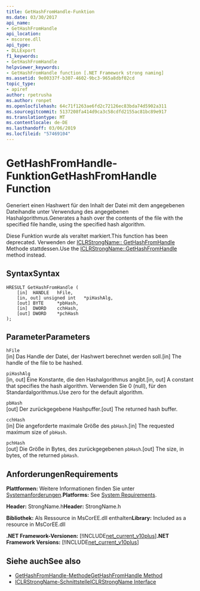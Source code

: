 ```yaml
---
title: GetHashFromHandle-Funktion
ms.date: 03/30/2017
api_name:
- GetHashFromHandle
api_location:
- mscoree.dll
api_type:
- DLLExport
f1_keywords:
- GetHashFromHandle
helpviewer_keywords:
- GetHashFromHandle function [.NET Framework strong naming]
ms.assetid: 9e00337f-b307-4602-9bc3-965a8dbf02cd
topic_type:
- apiref
author: rpetrusha
ms.author: ronpet
ms.openlocfilehash: 64c71f1263ae6fd2c72126ec83bda74d5902a311
ms.sourcegitcommit: 5137208fa414d9ca3c58cdfd2155ac81bc89e917
ms.translationtype: MT
ms.contentlocale: de-DE
ms.lasthandoff: 03/06/2019
ms.locfileid: "57469104"
---
```

# <a name="gethashfromhandle-function"></a><span data-ttu-id="ed707-102">GetHashFromHandle-Funktion</span><span class="sxs-lookup"><span data-stu-id="ed707-102">GetHashFromHandle Function</span></span>
<span data-ttu-id="ed707-103">Generiert einen Hashwert für den Inhalt der Datei mit dem angegebenen Dateihandle unter Verwendung des angegebenen Hashalgorithmus.</span><span class="sxs-lookup"><span data-stu-id="ed707-103">Generates a hash over the contents of the file with the specified file handle, using the specified hash algorithm.</span></span>  
  
 <span data-ttu-id="ed707-104">Diese Funktion wurde als veraltet markiert.</span><span class="sxs-lookup"><span data-stu-id="ed707-104">This function has been deprecated.</span></span> <span data-ttu-id="ed707-105">Verwenden der [ICLRStrongName:: GetHashFromHandle](../../../../docs/framework/unmanaged-api/hosting/iclrstrongname-gethashfromhandle-method.md) Methode stattdessen.</span><span class="sxs-lookup"><span data-stu-id="ed707-105">Use the [ICLRStrongName::GetHashFromHandle](../../../../docs/framework/unmanaged-api/hosting/iclrstrongname-gethashfromhandle-method.md) method instead.</span></span>  
  
## <a name="syntax"></a><span data-ttu-id="ed707-106">Syntax</span><span class="sxs-lookup"><span data-stu-id="ed707-106">Syntax</span></span>  
  
```  
HRESULT GetHashFromHandle (  
    [in]  HANDLE   hFile,  
    [in, out] unsigned int   *piHashAlg,  
    [out] BYTE     *pbHash,  
    [in]  DWORD    cchHash,  
    [out] DWORD    *pchHash  
);  
```  
  
## <a name="parameters"></a><span data-ttu-id="ed707-107">Parameter</span><span class="sxs-lookup"><span data-stu-id="ed707-107">Parameters</span></span>  
 `hFile`  
 <span data-ttu-id="ed707-108">[in] Das Handle der Datei, der Hashwert berechnet werden soll.</span><span class="sxs-lookup"><span data-stu-id="ed707-108">[in] The handle of the file to be hashed.</span></span>  
  
 `piHashAlg`  
 <span data-ttu-id="ed707-109">[in, out] Eine Konstante, die den Hashalgorithmus angibt.</span><span class="sxs-lookup"><span data-stu-id="ed707-109">[in, out] A constant that specifies the hash algorithm.</span></span> <span data-ttu-id="ed707-110">Verwenden Sie 0 (null), für den Standardalgorithmus.</span><span class="sxs-lookup"><span data-stu-id="ed707-110">Use zero for the default algorithm.</span></span>  
  
 `pbHash`  
 <span data-ttu-id="ed707-111">[out] Der zurückgegebene Hashpuffer.</span><span class="sxs-lookup"><span data-stu-id="ed707-111">[out] The returned hash buffer.</span></span>  
  
 `cchHash`  
 <span data-ttu-id="ed707-112">[in] Die angeforderte maximale Größe des `pbHash`.</span><span class="sxs-lookup"><span data-stu-id="ed707-112">[in] The requested maximum size of `pbHash`.</span></span>  
  
 `pchHash`  
 <span data-ttu-id="ed707-113">[out] Die Größe in Bytes, des zurückgegebenen `pbHash`.</span><span class="sxs-lookup"><span data-stu-id="ed707-113">[out] The size, in bytes, of the returned `pbHash`.</span></span>  
  
## <a name="requirements"></a><span data-ttu-id="ed707-114">Anforderungen</span><span class="sxs-lookup"><span data-stu-id="ed707-114">Requirements</span></span>  
 <span data-ttu-id="ed707-115">**Plattformen:** Weitere Informationen finden Sie unter [Systemanforderungen](../../../../docs/framework/get-started/system-requirements.md).</span><span class="sxs-lookup"><span data-stu-id="ed707-115">**Platforms:** See [System Requirements](../../../../docs/framework/get-started/system-requirements.md).</span></span>  
  
 <span data-ttu-id="ed707-116">**Header:** StrongName.h</span><span class="sxs-lookup"><span data-stu-id="ed707-116">**Header:** StrongName.h</span></span>  
  
 <span data-ttu-id="ed707-117">**Bibliothek:** Als Ressource in MsCorEE.dll enthalten</span><span class="sxs-lookup"><span data-stu-id="ed707-117">**Library:** Included as a resource in MsCorEE.dll</span></span>  
  
 <span data-ttu-id="ed707-118">**.NET Framework-Versionen:** [!INCLUDE[net_current_v10plus](../../../../includes/net-current-v10plus-md.md)]</span><span class="sxs-lookup"><span data-stu-id="ed707-118">**.NET Framework Versions:** [!INCLUDE[net_current_v10plus](../../../../includes/net-current-v10plus-md.md)]</span></span>  
  
## <a name="see-also"></a><span data-ttu-id="ed707-119">Siehe auch</span><span class="sxs-lookup"><span data-stu-id="ed707-119">See also</span></span>
- [<span data-ttu-id="ed707-120">GetHashFromHandle-Methode</span><span class="sxs-lookup"><span data-stu-id="ed707-120">GetHashFromHandle Method</span></span>](../../../../docs/framework/unmanaged-api/hosting/iclrstrongname-gethashfromhandle-method.md)
- [<span data-ttu-id="ed707-121">ICLRStrongName-Schnittstelle</span><span class="sxs-lookup"><span data-stu-id="ed707-121">ICLRStrongName Interface</span></span>](../../../../docs/framework/unmanaged-api/hosting/iclrstrongname-interface.md)
